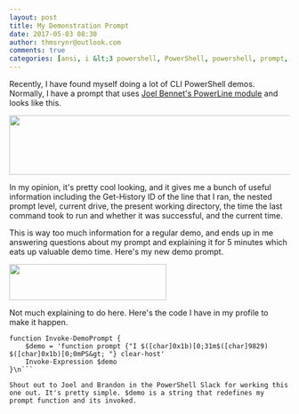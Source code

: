 ```yaml
---
layout: post
title: My Demonstration Prompt
date: 2017-05-03 08:30
author: thmsrynr@outlook.com
comments: true
categories: [ansi, i &lt;3 powershell, PowerShell, powershell, prompt, prompt]
---
```

Recently, I have found myself doing a lot of CLI PowerShell demos. Normally, I have a prompt that uses <a href="https://github.com/jaykul/powerline" target="_blank" rel="noopener noreferrer">Joel Bennet's PowerLine module</a> and looks like this.

<a href="http://www.workingsysadmin.com/wp-content/uploads/2017/04/2017-04-03-09_40_44-powershell.png"><img class="alignnone size-full wp-image-456" src="http://www.workingsysadmin.com/wp-content/uploads/2017/04/2017-04-03-09_40_44-powershell.png" alt="" width="585" height="107" /></a>

In my opinion, it's pretty cool looking, and it gives me a bunch of useful information including the Get-History ID of the line that I ran, the nested prompt level, current drive, the present working directory, the time the last command took to run and whether it was successful, and the current time.

This is way too much information for a regular demo, and ends up in me answering questions about my prompt and explaining it for 5 minutes which eats up valuable demo time. Here's my new demo prompt.

<!--more-->

<a href="http://www.workingsysadmin.com/wp-content/uploads/2017/04/2017-04-03-09_43_21-powershell.png"><img class="alignnone size-full wp-image-457" src="http://www.workingsysadmin.com/wp-content/uploads/2017/04/2017-04-03-09_43_21-powershell.png" alt="" width="282" height="65" /></a>

Not much explaining to do here. Here's the code I have in my profile to make it happen.

```
function Invoke-DemoPrompt {
    $demo = 'function prompt {"I $([char]0x1b)[0;31m$([char]9829) $([char]0x1b)[0;0mPS&gt; "} clear-host'
    Invoke-Expression $demo
}\n```

Shout out to Joel and Brandon in the PowerShell Slack for working this one out. It's pretty simple. $demo is a string that redefines my prompt function and its invoked.
